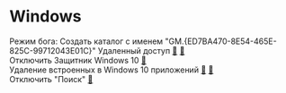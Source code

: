 # Windows

Режим бога: Создать каталог с именем "GM.{ED7BA470-8E54-465E-825C-99712043E01C}"
Удаленный доступ [&#128279;](https://www.mysysadmintips.com/windows/clients/545-multiple-rdp-remote-desktop-sessions-in-windows-10)
[&#128279;](https://blog.syskit.com/credssp-required-by-server-solutions) </br>
Отключить Защитник Windows 10 [&#128279;](https://www.comss.ru/page.php?id=2698)</br>
Удаление встроенных в Windows 10 приложений [&#128279;](https://virtuallyinclined.com/2018/02/10/windows-10-appx-removal-script-update/)
[&#128279;](https://superuser.com/questions/942418/how-do-you-forcefully-remove-apps-in-windows-10)</br>
Отключить "Поиск" [&#128279;](https://www.howtogeek.com/howto/10246/how-to-disable-search-in-windows-7/) </br>